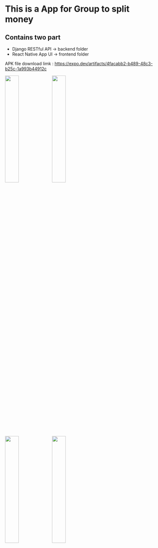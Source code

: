 # This is a App for Group to split money
## Contains two part
- Django RESTful API -> backend folder
- React Native App UI -> frontend folder

APK file download limk : https://expo.dev/artifacts/4facabb2-b489-48c3-b25c-1a993b44912c

<img src="https://i.imgur.com/rEgtNR9.png" width=30% height=30%> <img src="https://i.imgur.com/75cPQMF.png" width=30% height=30%>

<img src="https://i.imgur.com/Ugcu50S.png" width=30% height=30%> <img src="https://i.imgur.com/fteJXek.png" width=30% height=30%>


